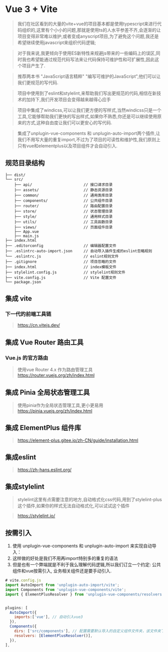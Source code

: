 # Vue 3 + Vite

> 我们在社区看到的大量的vite+vue的项目基本都是使用typescript来进行代码组织的,这里有个小小的问题,那就是使用ts的人水平参差不齐,会逐渐的让项目变得非常难以维护,或者变成anyscript项目,为了避免这个问题,我还是希望继续使用javascript来组织代码逻辑;

> 对于我来说,我更倾向于使用ES新特性来规避js带来的一些编码上的误区,同时我也希望能通过规范代码写法来让代码保持可维护性和可扩展性,因此这个项目产生了.

> 推荐两本书 "JavaScript语言精粹" "编写可维护的JavaScript",他们可以让我们更规范的写代码.

> 项目中使用到了eslint和stylelint,来帮助我们写出更规范的代码,相信在新技术的加持下,我们开发项目会变得越来越得心应手

> 项目中集成了windicss,可以让我们更方便的写样式,当然windicss只是一个工具,它能够帮助我们更快的写出样式,如果你不熟悉,你还是可以继续使用原来的方式,这种自由度让我们可以更安心的写代码.

> 集成了unplugin-vue-components 和 unplugin-auto-import两个插件,让我们不用写大量的重复import,不过为了项目的可读性和维护性,我们原则上只有vue和elementplus以及项目组件才会自动引入.

## 规范目录结构
``` 
├── dist/
└── src/
    ├── api/                       // 接口请求目录
    ├── assets/                    // 静态资源目录
    ├── common/                    // 通用类库目录
    ├── components/                // 公共组件目录
    ├── router/                    // 路由配置目录
    ├── store/                     // 状态管理目录
    ├── style/                     // 通用样式目录
    ├── utils/                     // 工具函数目录
    ├── views/                     // 页面组件目录
    ├── App.vue
    ├── main.js
├── index.html
├── .editorconfig                  // 编辑器配置文件
├── .eslintrc-auto-import.json     // 自动导入插件生成的eslint忽略规则
└── .eslintrc.js                   // eslint规则文件
├── .gitignore                     // 项目忽略的文件
├── index.html                     // index模板文件
├── stylelint.config.js            // stylelint规则文件
├── vite.config.js                 // Vite 配置文件
└── package.json
```
## 集成 vite 

### 下一代的前端工具链
> https://cn.vitejs.dev/

## 集成 Vue Router 路由工具

### Vue.js 的官方路由
> 使用vue Router 4.x 作为路由管理工具
> https://router.vuejs.org/zh/index.html

## 集成 Pinia 全局状态管理工具

> 使用pinia作为全局状态管理工具,更小更易用
> https://pinia.vuejs.org/zh/index.html
## 集成 ElementPlus 组件库

> https://element-plus.gitee.io/zh-CN/guide/installation.html

## 集成eslint
> https://zh-hans.eslint.org/

## 集成stylelint
> stylelint这里有点需要注意的地方,自动格式化css代码,用到了stylelint-plus这个插件,如果你的样式无法自动格式化,可以试试这个插件

> https://stylelint.io/



## 按需引入

1. 使用 unplugin-vue-components 和 unplugin-auto-import 来实现自动导入：
2. 这样做的好处是我们不用再import特别多的重复的语法
3. 但是也有一个弊端就是不利于我么理解代码逻辑,所以我们订立一个约定: 公共组件和vue按需引入, 业务相关组件还是要手动引入.

```js
# vite.config.js
import AutoImport from 'unplugin-auto-import/vite';
import Components from 'unplugin-vue-components/vite';
import { ElementPlusResolver } from 'unplugin-vue-components/resolvers';


plugins: [
  AutoImport({
    imports:['vue'], // 自动引入vue3
  }),
  Components({
    dirs: ['src/components'], // 配置需要默认导入的自定义组件文件夹，该文件夹下的所有组件都会自动 import
    resolvers: [ElementPlusResolver()],
  }),
],
```
